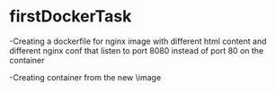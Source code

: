 # firstDockerTask   

-Creating a dockerfile for nginx image with different html content and different nginx conf that listen to port 8080 instead of port 80 on the container

-Creating container from the new \image
